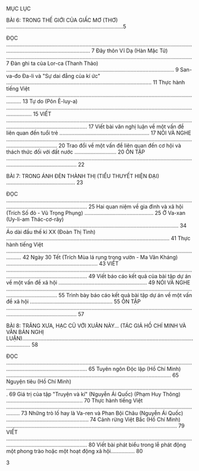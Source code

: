 MỤC LỤC

BÀI 6: TRONG THẾ GIỚI CỦA GIẤC MƠ (THƠ) ..............................................................................5

ĐỌC .................................................................................................................................................................................... 7
    Đây thôn Vĩ Dạ (Hàn Mặc Tử) ............................................................................................................................ 7
    Đàn ghi ta của Lor-ca (Thanh Thảo) ................................................................................................................ 9
    San-va-đo Đa-li và "Sự dai đẳng của kí ức" ................................................................................................. 11
    Thực hành tiếng Việt ...................................................................................................................................... 13
    Tự do (Pôn Ê-luy-a) ............................................................................................................................................. 15
VIẾT .................................................................................................................................................................................. 17
    Viết bài văn nghị luận về một vấn đề liên quan đến tuổi trẻ ............................................................ 17
NÓI VÀ NGHE .............................................................................................................................................................. 20
    Trao đổi về một vấn đề liên quan đến cơ hội và thách thức đối với đất nước ............................ 20
ÔN TẬP ........................................................................................................................................................................... 22

BÀI 7: TRONG ÁNH ĐÈN THÀNH THỊ (TIỂU THUYẾT HIỆN ĐẠI) .............................................. 23

ĐỌC .................................................................................................................................................................................. 25
    Hai quan niệm về gia đình và xã hội (Trích Số đỏ - Vũ Trọng Phụng) .............................................. 25
    Ở Va-xan (Uy-li-am Thác-cơ-rây) ................................................................................................................... 34
    Áo dài đầu thế kỉ XX (Đoàn Thị Tình) ............................................................................................................. 41
    Thực hành tiếng Việt ...................................................................................................................................... 42
    Ngày 30 Tết (Trích Mùa lá rụng trong vườn - Ma Văn Kháng) ............................................................. 43
VIẾT .................................................................................................................................................................................. 49
    Viết báo cáo kết quả của bài tập dự án về một vấn đề xã hội ........................................................... 49
NÓI VÀ NGHE .............................................................................................................................................................. 55
    Trình bày báo cáo kết quả bài tập dự án về một vấn đề xã hội ....................................................... 55
ÔN TẬP ........................................................................................................................................................................... 57

BÀI 8: TRĂNG XƯA, HẠC CŨ VỚI XUÂN NÀY... (TÁC GIẢ HỒ CHÍ MINH VÀ VĂN BẢN 
NGHỊ LUẬN).................................................................................................................................. 58

ĐỌC .................................................................................................................................................................................. 65
    Tuyên ngôn Độc lập (Hồ Chí Minh) .............................................................................................................. 65
    Nguyện tiêu (Hồ Chí Minh) ............................................................................................................................. 69
    Giá trị của tập "Truyện và kí" (Nguyễn Ái Quốc) (Phạm Huy Thông) ................................................... 70
    Thực hành tiếng Việt ..................................................................................................................................... 73
    Những trò lố hay là Va-ren và Phan Bội Châu (Nguyễn Ái Quốc) ....................................................... 74
    Cảnh rừng Việt Bắc (Hồ Chí Minh) .................................................................................................................. 79
VIẾT .................................................................................................................................................................................. 80
    Viết bài phát biểu trong lễ phát động một phong trào hoặc một hoạt động xã hội................ 80

3